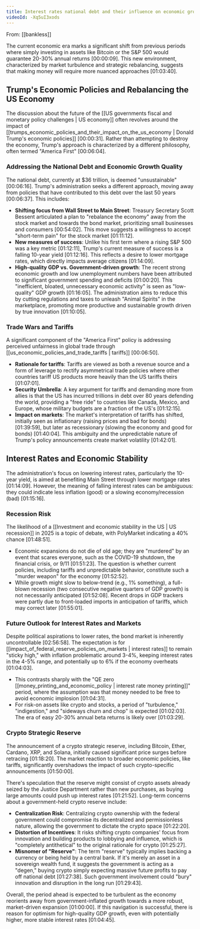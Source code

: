```yaml
---
title: Interest rates national debt and their influence on economic growth
videoId: -Xq5uI3xods
---
```


From: [[bankless]] <br/> 

The current economic era marks a significant shift from previous periods where simply investing in assets like Bitcoin or the S&P 500 would guarantee 20-30% annual returns <a class="yt-timestamp" data-t="00:00:09">[00:00:09]</a>. This new environment, characterized by market turbulence and strategic rebalancing, suggests that making money will require more nuanced approaches <a class="yt-timestamp" data-t="01:03:40">[01:03:40]</a>.

## Trump's Economic Policies and Rebalancing the US Economy

The discussion about the future of the [[US governments fiscal and monetary policy challenges | US economy]] often revolves around the impact of [[trumps_economic_policies_and_their_impact_on_the_us_economy | Donald Trump's economic policies]] <a class="yt-timestamp" data-t="00:00:31">[00:00:31]</a>. Rather than attempting to destroy the economy, Trump's approach is characterized by a different philosophy, often termed "America First" <a class="yt-timestamp" data-t="00:06:04">[00:06:04]</a>.

### Addressing the National Debt and Economic Growth Quality
The national debt, currently at $36 trillion, is deemed "unsustainable" <a class="yt-timestamp" data-t="00:06:16">[00:06:16]</a>. Trump's administration seeks a different approach, moving away from policies that have contributed to this debt over the last 50 years <a class="yt-timestamp" data-t="00:06:37">[00:06:37]</a>. This includes:
*   **Shifting focus from Wall Street to Main Street**: Treasury Secretary Scott Bessent articulated a plan to "rebalance the economy" away from the stock market and towards the bond market, prioritizing small businesses and consumers <a class="yt-timestamp" data-t="00:54:02">[00:54:02]</a>. This move suggests a willingness to accept "short-term pain" for the stock market <a class="yt-timestamp" data-t="01:11:12">[01:11:12]</a>.
*   **New measures of success**: Unlike his first term where a rising S&P 500 was a key metric <a class="yt-timestamp" data-t="01:12:11">[01:12:11]</a>, Trump's current measure of success is a falling 10-year yield <a class="yt-timestamp" data-t="01:12:16">[01:12:16]</a>. This reflects a desire to lower mortgage rates, which directly impacts average citizens <a class="yt-timestamp" data-t="01:14:09">[01:14:09]</a>.
*   **High-quality GDP vs. Government-driven growth**: The recent strong economic growth and low unemployment numbers have been attributed to significant government spending and deficits <a class="yt-timestamp" data-t="01:00:20">[01:00:20]</a>. This "inefficient, bloated, unnecessary economic activity" is seen as "low-quality" GDP growth <a class="yt-timestamp" data-t="01:16:05">[01:16:05]</a>. The administration aims to reduce this by cutting regulations and taxes to unleash "Animal Spirits" in the marketplace, promoting more productive and sustainable growth driven by true innovation <a class="yt-timestamp" data-t="01:10:05">[01:10:05]</a>.

### Trade Wars and Tariffs
A significant component of the "America First" policy is addressing perceived unfairness in global trade through [[us_economic_policies_and_trade_tariffs | tariffs]] <a class="yt-timestamp" data-t="00:06:50">[00:06:50]</a>.
*   **Rationale for tariffs**: Tariffs are viewed as both a revenue source and a form of leverage to rectify asymmetrical trade policies where other countries tariff US products more heavily than the US tariffs theirs <a class="yt-timestamp" data-t="01:07:01">[01:07:01]</a>.
*   **Security Umbrella**: A key argument for tariffs and demanding more from allies is that the US has incurred trillions in debt over 80 years defending the world, providing a "free ride" to countries like Canada, Mexico, and Europe, whose military budgets are a fraction of the US's <a class="yt-timestamp" data-t="01:12:15">[01:12:15]</a>.
*   **Impact on markets**: The market's interpretation of tariffs has shifted, initially seen as inflationary (raising prices and bad for bonds) <a class="yt-timestamp" data-t="01:39:59">[01:39:59]</a>, but later as recessionary (slowing the economy and good for bonds) <a class="yt-timestamp" data-t="01:40:04">[01:40:04]</a>. This ambiguity and the unpredictable nature of Trump's policy announcements create market volatility <a class="yt-timestamp" data-t="01:42:01">[01:42:01]</a>.

## Interest Rates and Economic Stability
The administration's focus on lowering interest rates, particularly the 10-year yield, is aimed at benefiting Main Street through lower mortgage rates <a class="yt-timestamp" data-t="01:14:09">[01:14:09]</a>. However, the meaning of falling interest rates can be ambiguous: they could indicate less inflation (good) or a slowing economy/recession (bad) <a class="yt-timestamp" data-t="01:15:16">[01:15:16]</a>.

### Recession Risk
The likelihood of a [[Investment and economic stability in the US | US recession]] in 2025 is a topic of debate, with PolyMarket indicating a 40% chance <a class="yt-timestamp" data-t="01:48:51">[01:48:51]</a>.
*   Economic expansions do not die of old age; they are "murdered" by an event that scares everyone, such as the COVID-19 shutdown, the financial crisis, or 9/11 <a class="yt-timestamp" data-t="01:51:23">[01:51:23]</a>. The question is whether current policies, including tariffs and unpredictable behavior, constitute such a "murder weapon" for the economy <a class="yt-timestamp" data-t="01:52:52">[01:52:52]</a>.
*   While growth might slow to below-trend (e.g., 1% something), a full-blown recession (two consecutive negative quarters of GDP growth) is not necessarily anticipated <a class="yt-timestamp" data-t="01:52:08">[01:52:08]</a>. Recent drops in GDP trackers were partly due to front-loaded imports in anticipation of tariffs, which may correct later <a class="yt-timestamp" data-t="01:55:01">[01:55:01]</a>.

### Future Outlook for Interest Rates and Markets
Despite political aspirations to lower rates, the bond market is inherently uncontrollable <a class="yt-timestamp" data-t="02:56:58">[02:56:58]</a>. The expectation is for [[impact_of_federal_reserve_policies_on_markets | interest rates]] to remain "sticky high," with inflation problematic around 3-4%, keeping interest rates in the 4-5% range, and potentially up to 6% if the economy overheats <a class="yt-timestamp" data-t="01:04:03">[01:04:03]</a>.
*   This contrasts sharply with the "QE zero [[money_printing_and_economic_policy | interest rate money printing]]" period, where the assumption was that money needed to be free to avoid economic implosion <a class="yt-timestamp" data-t="01:04:31">[01:04:31]</a>.
*   For risk-on assets like crypto and stocks, a period of "turbulence," "indigestion," and "sideways churn and chop" is expected <a class="yt-timestamp" data-t="01:02:03">[01:02:03]</a>. The era of easy 20-30% annual beta returns is likely over <a class="yt-timestamp" data-t="01:03:29">[01:03:29]</a>.

### Crypto Strategic Reserve
The announcement of a crypto strategic reserve, including Bitcoin, Ether, Cardano, XRP, and Solana, initially caused significant price surges before retracing <a class="yt-timestamp" data-t="01:18:20">[01:18:20]</a>. The market reaction to broader economic policies, like tariffs, significantly overshadows the impact of such crypto-specific announcements <a class="yt-timestamp" data-t="01:50:00">[01:50:00]</a>.

There's speculation that the reserve might consist of crypto assets already seized by the Justice Department rather than new purchases, as buying large amounts could push up interest rates <a class="yt-timestamp" data-t="01:21:52">[01:21:52]</a>. Long-term concerns about a government-held crypto reserve include:
*   **Centralization Risk**: Centralizing crypto ownership with the federal government could compromise its decentralized and permissionless nature, allowing the government to dictate the crypto space <a class="yt-timestamp" data-t="01:22:20">[01:22:20]</a>.
*   **Distortion of Incentives**: It risks shifting crypto companies' focus from innovation and building products to lobbying and influence, which is "completely antithetical" to the original rationale for crypto <a class="yt-timestamp" data-t="01:25:27">[01:25:27]</a>.
*   **Misnomer of "Reserve"**: The term "reserve" typically implies backing a currency or being held by a central bank. If it's merely an asset in a sovereign wealth fund, it suggests the government is acting as a "degen," buying crypto simply expecting massive future profits to pay off national debt <a class="yt-timestamp" data-t="01:27:38">[01:27:38]</a>. Such government involvement could "bury" innovation and disruption in the long run <a class="yt-timestamp" data-t="01:29:43">[01:29:43]</a>.

Overall, the period ahead is expected to be turbulent as the economy reorients away from government-inflated growth towards a more robust, market-driven expansion <a class="yt-timestamp" data-t="01:00:00">[01:00:00]</a>. If this navigation is successful, there is reason for optimism for high-quality GDP growth, even with potentially higher, more stable interest rates <a class="yt-timestamp" data-t="01:04:45">[01:04:45]</a>.